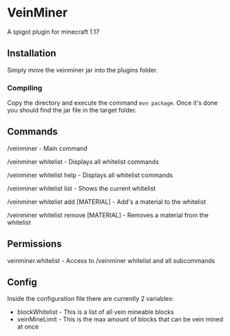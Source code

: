 # VeinMiner
A spigot plugin for minecraft 1.17

## Installation
Simply move the veinminer jar into the plugins folder.

### Compiling
Copy the directory and execute the command ``mvn package``. Once it's done you should find the jar file in the target folder.

## Commands
/veinminer - Main command

/veinminer whitelist - Displays all whitelist commands

/veinminer whitelist help - Displays all whitelist commands

/veinminer whitelist list - Shows the current whitelist

/veinminer whitelist add [MATERIAL] - Add's a material to the whitelist

/veinminer whitelist remove [MATERIAL] - Removes a material from the whitelist

## Permissions

veinminer.whitelist - Access to /veinminer whitelist and all subcommands

## Config 

Inside the configuration file there are currently 2 variables:
- blockWhitelist - This is a list of all vein mineable blocks
- veinMineLimit - This is the max amount of blocks that can be vein mined at once